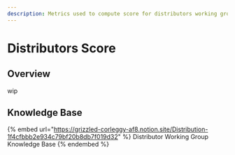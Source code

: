 ```yaml
---
description: Metrics used to compute score for distributors working group.
---
```


# Distributors Score

## Overview

wip

## Knowledge Base

{% embed url="https://grizzled-corleggy-af8.notion.site/Distribution-1f4cfbbb2e934c79bf20b8db7f019d32" %}
Distributor Working Group Knowledge Base
{% endembed %}

